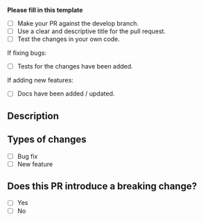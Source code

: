 <!--- Provide a general summary of your changes in the Title above -->

**Please fill in this template**
<!--- Put an `x` in all the boxes that apply: -->

- [ ] Make your PR against the develop branch.
- [ ] Use a clear and descriptive title for the pull request.
- [ ] Test the changes in your own code.

If fixing bugs:

- [ ] Tests for the changes have been added.

If adding new features:

- [ ] Docs have been added / updated.

## Description
<!--- Describe your changes in detail -->

## Types of changes

- [ ] Bug fix
- [ ] New feature

## Does this PR introduce a breaking change?

- [ ] Yes
- [ ] No
